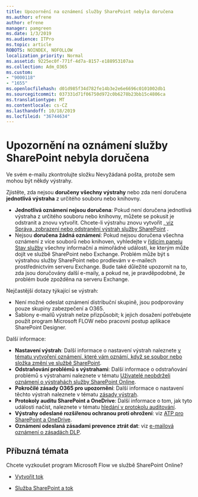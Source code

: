 ```yaml
---
title: Upozornění na oznámení služby SharePoint nebyla doručena
ms.author: efrene
author: efrene
manager: pamgreen
ms.date: 1/3/2019
ms.audience: ITPro
ms.topic: article
ROBOTS: NOINDEX, NOFOLLOW
localization_priority: Normal
ms.assetid: 9225ec0f-771f-4d7a-8157-e188953107aa
ms.collection: Adm_O365
ms.custom:
- "9000118"
- "1655"
ms.openlocfilehash: d01d985f34d782fe14b3e2e6e6696c0101002db1
ms.sourcegitcommit: 037331d71f06750d972c0b6278b23bb15c4806ca
ms.translationtype: MT
ms.contentlocale: cs-CZ
ms.lasthandoff: 10/18/2019
ms.locfileid: "36744634"
---
```

# <a name="sharepoint-alert-notifications-not-delivered"></a>Upozornění na oznámení služby SharePoint nebyla doručena

Ve svém e-mailu zkontrolujte složku Nevyžádaná pošta, protože sem mohou být někdy výstrahy.

Zjistěte, zda nejsou **doručeny všechny výstrahy** nebo zda není doručena **jednotlivá výstraha** z určitého souboru nebo knihovny.

- **Jednotlivá oznámení nejsou doručena**: Pokud není doručena jednotlivá výstraha z určitého souboru nebo knihovny, můžete se pokusit je odstranit a znovu vytvořit. Chcete-li výstrahu znovu vytvořit [, viz Správa, zobrazení nebo odstranění výstrah služby SharePoint](https://support.office.com/article/manage-view-or-delete-sharepoint-alerts-99dfb19c-9a90-4a8c-aba1-aa8c8afb0de2?ui=en-US&rs=&ad=US#ID0EAADAAA=Online) .
- Nejsou **doručena žádná oznámení**: Pokud nejsou doručena všechna oznámení z více souborů nebo knihoven, vyhledejte v [řídicím panelu Stav služby](https://admin.microsoft.com/AdminPortal/Home#/servicehealth) všechny informační a mimořádné události, ke kterým může dojít ve službě SharePoint nebo Exchange. Problém může být s výstrahou služby SharePoint nebo prodlevám v e-mailech prostřednictvím serveru Exchange. Bude také důležité upozornit na to, zda jsou doručovány další e-maily, a pokud ne, je pravděpodobné, že problém bude zpožděna na serveru Exchange.

Nejčastější dotazy týkající se výstrah:

- Není možné odeslat oznámení distribuční skupině, jsou podporovány pouze skupiny zabezpečení a O365.
- Šablony e-mailů výstrah nelze přizpůsobit; k jejich dosažení potřebujete použít program Microsoft FLOW nebo pracovní postup aplikace SharePoint Designer.

Další informace:

- **Nastavení výstrah**: Další informace o nastavení výstrah naleznete [v tématu vytvoření oznámení, které vám oznámí, když se soubor nebo složka změní ve službě SharePoint](https://support.office.com/article/create-an-alert-to-get-notified-when-a-file-or-folder-changes-in-sharepoint-e5a79e7b-a146-46da-a9ef-d65409ba8918).
- **Odstraňování problémů s výstrahami**: Další informace o odstraňování problémů s výstrahami naleznete v tématu [Uživatelé neobdrželi oznámení o výstrahách služby SharePoint Online](https://docs.microsoft.com/sharepoint/support/sites/no-alert-notifications).
- **Pokročilé zásady O365 pro upozornění**: Další informace o nastavení těchto výstrah naleznete v tématu [zásady výstrah](https://docs.microsoft.com/office365/securitycompliance/alert-policies).
- **Protokoly auditu SharePoint a OneDrive**: Další informace o tom, jak tyto události načíst, naleznete v tématu [hledání v protokolu auditování](https://docs.microsoft.com/office365/securitycompliance/search-the-audit-log-in-security-and-compliance#search-the-audit-log).
- **Výstrahy odeslané rozšířenou ochranou proti ohrožení**: viz [ATP pro SharePoint a OneDrive](https://docs.microsoft.com/office365/securitycompliance/atp-for-spo-odb-and-teams).
- **Oznámení odeslaná zásadami prevence ztrát dat**: viz [e-mailová oznámení o zásadách DLP](https://docs.microsoft.com/office365/securitycompliance/use-notifications-and-policy-tips).

## <a name="related-topics"></a>Příbuzná témata

Chcete vyzkoušet program Microsoft Flow ve službě SharePoint Online?

- [Vytvořit tok](https://support.office.com/article/a9c3e03b-0654-46af-a254-20252e580d01)

- [Služba SharePoint a tok](https://flow.microsoft.com//blog/sharepoint-and-flow/)
